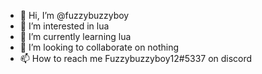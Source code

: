 - 👋 Hi, I’m @fuzzybuzzyboy
- 👀 I’m interested in lua
- 🌱 I’m currently learning lua
- 💞️ I’m looking to collaborate on nothing
- 📫 How to reach me Fuzzybuzzyboy12#5337 on discord

<!---
fuzzybuzzyboy/fuzzybuzzyboy is a ✨ special ✨ repository because its `README.md` (this file) appears on your GitHub profile.
You can click the Preview link to take a look at your changes.
--->
